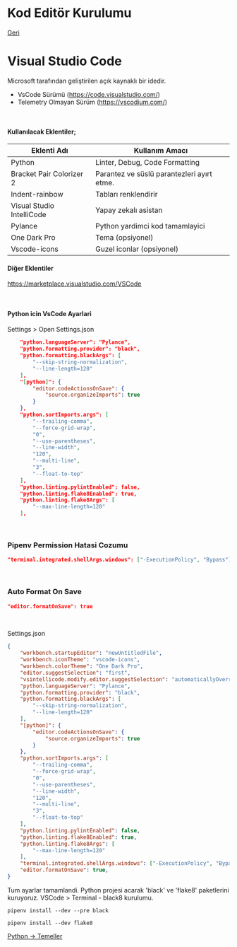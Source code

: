 # Kod Editör Kurulumu
[Geri](1-python.md)
# Visual Studio Code

Microsoft tarafından geliştirilen açık kaynaklı bir idedir.

* VsCode Sürümü (https://code.visualstudio.com/)
* Telemetry Olmayan Sürüm (https://vscodium.com/)



</br>

#### Kullanılacak Eklentiler;

| Eklenti Adı             | Kullanım Amacı                           
|-------------------------|------------------------------------------
|Python                   |Linter, Debug, Code Formatting            
|Bracket Pair Colorizer 2 |Parantez ve süslü parantezleri ayırt etme.
|Indent-rainbow           |Tabları renklendirir                      
|Visual Studio IntelliCode|Yapay zekalı asistan
|Pylance                  |Python yardimci kod tamamlayici          
|One Dark Pro             |Tema (opsiyonel)
|Vscode-icons             |Guzel iconlar (opsiyonel)         


#### Diğer Eklentiler
https://marketplace.visualstudio.com/VSCode

</br>

#### Python icin VsCode Ayarlari
Settings > Open Settings.json

```json
    "python.languageServer": "Pylance",
    "python.formatting.provider": "black",
    "python.formatting.blackArgs": [
        "--skip-string-normalization",
        "--line-length=120"
    ],
    "[python]": {
        "editor.codeActionsOnSave": {
            "source.organizeImports": true
        }
    },
    "python.sortImports.args": [
        "--trailing-comma",
        "--force-grid-wrap",
        "0",
        "--use-parentheses",
        "--line-width",
        "120",
        "--multi-line",
        "3",
        "--float-to-top"
    ],
    "python.linting.pylintEnabled": false,
    "python.linting.flake8Enabled": true,
    "python.linting.flake8Args": [
        "--max-line-length=120"
    ],
```

</br>

### Pipenv Permission Hatasi Cozumu
```json
"terminal.integrated.shellArgs.windows": ["-ExecutionPolicy", "Bypass"]
```

</br>

### Auto Format On Save

```json
"editor.formatOnSave": true
```

</br>

Settings.json
```json
{
    "workbench.startupEditor": "newUntitledFile",
    "workbench.iconTheme": "vscode-icons",
    "workbench.colorTheme": "One Dark Pro",
    "editor.suggestSelection": "first",
    "vsintellicode.modify.editor.suggestSelection": "automaticallyOverrodeDefaultValue",
    "python.languageServer": "Pylance",
    "python.formatting.provider": "black",
    "python.formatting.blackArgs": [
        "--skip-string-normalization",
        "--line-length=120"
    ],
    "[python]": {
        "editor.codeActionsOnSave": {
            "source.organizeImports": true
        }
    },
    "python.sortImports.args": [
        "--trailing-comma",
        "--force-grid-wrap",
        "0",
        "--use-parentheses",
        "--line-width",
        "120",
        "--multi-line",
        "3",
        "--float-to-top"
    ],
    "python.linting.pylintEnabled": false,
    "python.linting.flake8Enabled": true,
    "python.linting.flake8Args": [
        "--max-line-length=120"
    ],
    "terminal.integrated.shellArgs.windows": ["-ExecutionPolicy", "Bypass"],
    "editor.formatOnSave": true,
}
```

Tum ayarlar tamamlandi.
Python projesi acarak 'black' ve 'flake8' paketlerini kuruyoruz.
VSCode > Terminal - black8 kurulumu.
```shell
pipenv install --dev --pre black
```

```shell
pipenv install --dev flake8
```

[Python -> Temeller](3-temeller.md)